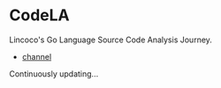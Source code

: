 # CodeLA
Lincoco's Go Language Source Code Analysis Journey.

- [channel](./channel_analysis/README.md)

Continuously updating...
